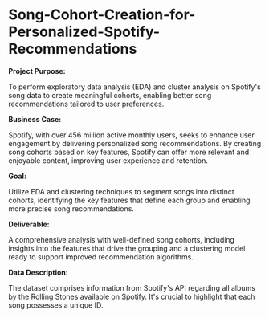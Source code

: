 # Song-Cohort-Creation-for-Personalized-Spotify-Recommendations


**Project Purpose:**

To perform exploratory data analysis (EDA) and cluster analysis on Spotify's song data to create meaningful cohorts, enabling better song recommendations tailored to user preferences.

**Business Case:**

Spotify, with over 456 million active monthly users, seeks to enhance user engagement by delivering personalized song recommendations. By creating song cohorts based on key features, Spotify can offer more relevant and enjoyable content, improving user experience and retention.

**Goal:**

Utilize EDA and clustering techniques to segment songs into distinct cohorts, identifying the key features that define each group and enabling more precise song recommendations.

**Deliverable:**

A comprehensive analysis with well-defined song cohorts, including insights into the features that drive the grouping and a clustering model ready to support improved recommendation algorithms.

**Data Description:** 

The dataset comprises information from Spotify's API regarding all albums by the Rolling Stones available on Spotify. It's crucial to highlight that each song possesses a unique ID. 
